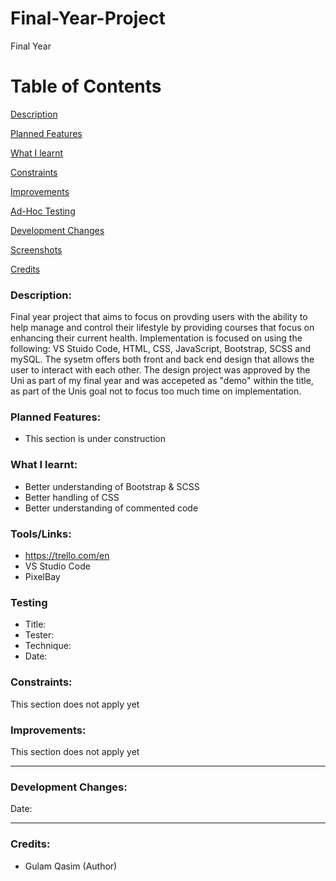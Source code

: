 # Final-Year-Project
Final Year

# Table of Contents

[Description](#Description)  
<a name="Description"/>

[Planned Features](#Planned_Features)  
<a name="Planned_Features"/>

[What I learnt](#What_I_Learnt)  
<a name="What_I_Learnt"/>

[Constraints](#Constraints)  
<a name="Constraints"/>

[Improvements](#Improvements)  
<a name="Improvements"/>

[Ad-Hoc Testing](#Ad-Hoc_Testing)  
<a name="Ad-Hoc_Testing"/>

[Development Changes](#Development_Changes)  
<a name="Development_Changes"/>

[Screenshots](#Screenshots)
<a name="Screenshots"/>

[Credits](#Credits)  
<a name="Credits"/>

### Description:

Final year project that aims to focus on provding users with the ability to help manage and control their lifestyle by providing courses that focus on enhancing their current health. Implementation is focused on using the following: VS Stuido Code, HTML, CSS, JavaScript, Bootstrap, SCSS and mySQL. The sysetm offers both front and back end design that allows the user to interact with each other. The design project was approved by the Uni as part of my final year and was accepeted as "demo" within the title, as part of the Unis goal not to focus too much time on implementation.


### Planned Features:
* This section is under construction


### What I learnt:
- Better understanding of Bootstrap & SCSS
- Better handling of CSS
- Better understanding of commented code

### Tools/Links:
- https://trello.com/en
- VS Studio Code
- PixelBay

###  Testing
- Title: 
- Tester:
- Technique:
- Date:
	
### Constraints:

This section does not apply yet

### Improvements:

This section does not apply yet

________________________________________________________________________________________________________________________________________



### Development Changes:
Date:


________________________________________________________________________________________________________________________________________


### Credits:
- Gulam Qasim (Author)
